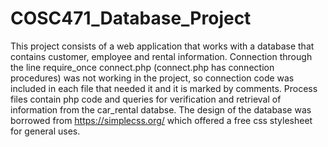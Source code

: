 # COSC471_Database_Project
This project consists of a web application that works with a database that contains customer, employee and rental information.
Connection through the line require_once connect.php (connect.php has connection procedures) was not working in the project, so connection code was included in each file that needed it and it is marked by comments. Process files contain php code and queries for verification and retrieval of information from the car_rental databse. 
The design of the database was borrowed from https://simplecss.org/ which offered a free css stylesheet for general uses.
